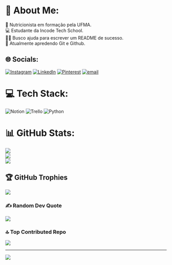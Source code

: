 # 💫 About Me:
🥗 Nutricionista em formação pela UFMA.<br>💻 Estudante da Incode Tech School.<br>👍🏻 Busco ajuda para escrever um README de sucesso.<br>🌱 Atualmente apredendo Git e Github.


## 🌐 Socials:
[![Instagram](https://img.shields.io/badge/Instagram-%23E4405F.svg?logo=Instagram&logoColor=white)](https://instagram.com/https://www.instagram.com/_gabrielleszn/) [![LinkedIn](https://img.shields.io/badge/LinkedIn-%230077B5.svg?logo=linkedin&logoColor=white)](https://linkedin.com/in/www.linkedin.com/in/gabrielle-zaidan-2b991a334) [![Pinterest](https://img.shields.io/badge/Pinterest-%23E60023.svg?logo=Pinterest&logoColor=white)](https://pinterest.com/https://pin.it/761f9QW5P) [![email](https://img.shields.io/badge/Email-D14836?logo=gmail&logoColor=white)](mailto:zaidangabrielle@hotmail.com) 

# 💻 Tech Stack:
![Notion](https://img.shields.io/badge/Notion-%23000000.svg?style=for-the-badge&logo=notion&logoColor=white) ![Trello](https://img.shields.io/badge/Trello-%23026AA7.svg?style=for-the-badge&logo=Trello&logoColor=white) ![Python](https://img.shields.io/badge/python-3670A0?style=for-the-badge&logo=python&logoColor=ffdd54)
# 📊 GitHub Stats:
![](https://github-readme-stats.vercel.app/api?username=gabriellsx&theme=rose&hide_border=true&include_all_commits=true&count_private=false)<br/>
![](https://nirzak-streak-stats.vercel.app/?user=gabriellsx&theme=rose&hide_border=true)<br/>
![](https://github-readme-stats.vercel.app/api/top-langs/?username=gabriellsx&theme=rose&hide_border=true&include_all_commits=true&count_private=false&layout=compact)

## 🏆 GitHub Trophies
![](https://github-profile-trophy.vercel.app/?username=gabriellsx&theme=rose&no-frame=false&no-bg=false&margin-w=4)

### ✍️ Random Dev Quote
![](https://quotes-github-readme.vercel.app/api?type=horizontal&theme=light)

### 🔝 Top Contributed Repo
![](https://github-contributor-stats.vercel.app/api?username=gabriellsx&limit=5&theme=rose&combine_all_yearly_contributions=true)

---
[![](https://visitcount.itsvg.in/api?id=gabriellsx&icon=0&color=5)](https://visitcount.itsvg.in)

<!-- Proudly created with GPRM ( https://gprm.itsvg.in ) -->
